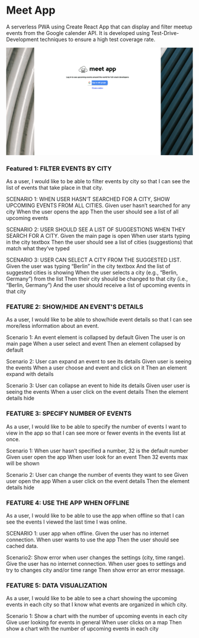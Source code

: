 <h1>Meet App</h1>
<p>A serverless PWA using Create React App that can display and filter meetup events from the Google calender API. It is developed using Test-Drive-Development techniques to ensure a high test coverage rate.</p>

![Gif](./public/readme.gif)

<h3>Featured 1: FILTER EVENTS BY CITY</h3>
<p>As a user, I would like to be able to filter events by city so that I can see the list of events that take place in that city.</p>

SCENARIO 1: WHEN USER HASN’T SEARCHED FOR A CITY, SHOW UPCOMING EVENTS FROM ALL CITIES.
Given user hasn’t searched for any city
When the user opens the app
Then the user should see a list of all upcoming events

SCENARIO 2: USER SHOULD SEE A LIST OF SUGGESTIONS WHEN THEY SEARCH FOR A CITY.
Given the main page is open
When user starts typing in the city textbox
Then the user should see a list of cities (suggestions) that match what they’ve typed

SCENARIO 3: USER CAN SELECT A CITY FROM THE SUGGESTED LIST.
Given the user was typing “Berlin” in the city textbox And the list of suggested cities is showing
When the user selects a city (e.g., “Berlin, Germany”) from the list
Then their city should be changed to that city (i.e., “Berlin, Germany”) And the user should receive a list of upcoming events in that city

<h3>FEATURE 2: SHOW/HIDE AN EVENT'S DETAILS</h3>
<p>As a user, I would like to be able to show/hide event details so that I can see more/less information about an event.</p>

Scenario 1: An event element is collapsed by default
Given The user is on main page
When a user select and event
Then an element collapsed by default

Scenario 2: User can expand an event to see its details
Given user is seeing the events
When a user choose and event and click on it
Then an element expand with details

Scenario 3: User can collapse an event to hide its details 
Given user user is seeing the events
When a user click on the event details
Then the element details hide


<h3>FEATURE 3: SPECIFY NUMBER OF EVENTS</h3>
<p>As a user, I would like to be able to specify the number of events I want to view in the app so that I can see more or fewer events in the events list at once.</p>

Scenario 1: When user hasn’t specified a number, 32 is the default number
Given user open the app
When user look for an event
Then 32 events max will be shown

Scenario 2: User can change the number of events they want to see
Given user open the app
When a user click on the event details
Then the element details hide


<h3>FEATURE 4: USE THE APP WHEN OFFLINE</h3>
<p>As a user, I would like to be able to use the app when offline so that I can see the events I viewed the last time I was online.</p>

SCENARIO 1: user app when offline.
Given the user has no internet connection.
When  user wants to use the app
Then the user should see cached data.

Scenario2: Show error when user changes the settings (city, time range).
Give the user has no internet connection.
When user goes to settings and try to changes city and/or time range
Then show error an error message.

<h3>FEATURE 5: DATA VISUALIZATION</h3>
<p>As a user, I would like to be able to see a chart showing the upcoming events in each city so that I know what events are organized in which city.</p>

Scenario 1: Show a chart with the number of upcoming events in each city
Give user looking for events in general
When user clicks on a map
Then show a chart with the number of upcoming events in each city

